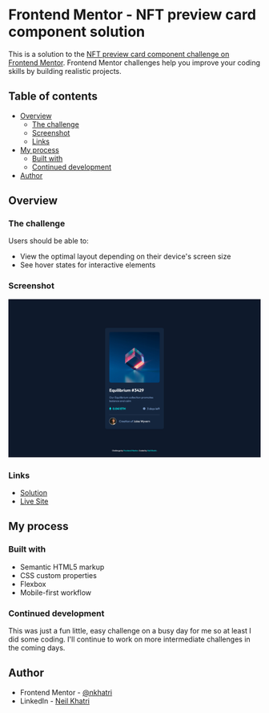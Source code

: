 # Frontend Mentor - NFT preview card component solution

This is a solution to the [NFT preview card component challenge on Frontend Mentor](https://www.frontendmentor.io/challenges/nft-preview-card-component-SbdUL_w0U). Frontend Mentor challenges help you improve your coding skills by building realistic projects. 

## Table of contents

- [Overview](#overview)
  - [The challenge](#the-challenge)
  - [Screenshot](#screenshot)
  - [Links](#links)
- [My process](#my-process)
  - [Built with](#built-with)
  - [Continued development](#continued-development)
- [Author](#author)

## Overview

### The challenge

Users should be able to:

- View the optimal layout depending on their device's screen size
- See hover states for interactive elements

### Screenshot

![](./design/completed-screenshots/completed-desktop.png)

### Links

- [Solution](https://www.frontendmentor.io/challenges/nft-preview-card-component-SbdUL_w0U/hub/mobile-first-nft-preview-card-MmHrlkHeR)
- [Live Site](https://nft-preview-card-nkhatri7.netlify.app/)

## My process

### Built with

- Semantic HTML5 markup
- CSS custom properties
- Flexbox
- Mobile-first workflow

### Continued development

This was just a fun little, easy challenge on a busy day for me so at least I did some coding. I'll continue to work on more intermediate challenges in the coming days.

## Author

- Frontend Mentor - [@nkhatri](https://www.frontendmentor.io/profile/nkhatri)
- LinkedIn - [Neil Khatri](https://www.linkedin.com/in/neilkhatri/)